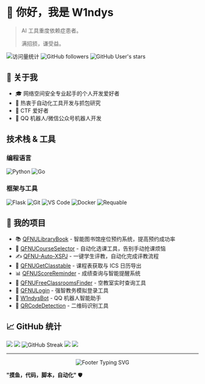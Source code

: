 # 👋 你好，我是 W1ndys

> AI 工具重度依赖症患者。
> 
> 满招损，谦受益。

<div align="left">
    <img src="https://komarev.com/ghpvc/?username=W1ndys&color=0e75b6&style=flat&label=Profile+Views" alt="访问量统计" />
    <img src="https://img.shields.io/github/followers/W1ndys?label=Followers&style=flat&color=0e75b6" alt="GitHub followers" />
    <img src="https://img.shields.io/github/stars/W1ndys?label=Profile+Stars&style=flat&color=0e75b6" alt="GitHub User's stars" />
</div>

## 🎯 关于我

- 🎓 网络空间安全专业起手的个人开发爱好者
- 🔧 热衷于自动化工具开发与抓包研究
- 🚩 CTF 爱好者
- 🤖 QQ 机器人/微信公众号机器人开发

## 技术栈 & 工具

### 编程语言

![Python](https://img.shields.io/badge/-Python-3776AB?style=flat-square&logo=python&logoColor=white)
![Go](https://img.shields.io/badge/-Go-00ADD8?style=flat-square&logo=go&logoColor=white)

### 框架与工具

![Flask](https://img.shields.io/badge/-Flask-000000?style=flat-square&logo=flask&logoColor=white)
![Git](https://img.shields.io/badge/-Git-F05032?style=flat-square&logo=git&logoColor=white)
![VS Code](https://img.shields.io/badge/-VS_Code-007ACC?style=flat-square&logo=visual-studio-code&logoColor=white)
![Docker](https://img.shields.io/badge/-Docker-2496ED?style=flat-square&logo=docker&logoColor=white)
![Requable](https://img.shields.io/badge/-Requable-FF6B6B?style=flat-square&logo=shield&logoColor=white)

## 🚀 我的项目

- 📚 [QFNULibraryBook](https://github.com/W1ndys/QFNULibraryBook) - 智能图书馆座位预约系统，提高预约成功率
- 🎯 [QFNUCourseSelector](https://github.com/W1ndys/QFNUCourseSelector) - 自动化选课工具，告别手动抢课烦恼
- ✍️ [QFNU-Auto-XSPJ](https://github.com/W1ndys/QFNU-Auto-XSPJ) - 一键学生评教，自动化完成评教流程
- 📅 [QFNUGetClasstable](https://github.com/W1ndys/QFNUGetClasstable) - 课程表获取与 ICS 日历导出
- 📊 [QFNUScoreReminder](https://github.com/W1ndys/QFNUScoreReminder) - 成绩查询与智能提醒系统
- 🏫 [QFNUFreeClassroomsFinder](https://github.com/W1ndys/QFNUFreeClassroomsFinder) - 空教室实时查询工具
- 🔐 [QFNULogin](https://github.com/W1ndys/QFNULogin) - 强智教务模拟登录工具
- 🤖 [W1ndysBot](https://github.com/W1ndys/W1ndysBot) - QQ 机器人智能助手
- 📱 [QRCodeDetection](https://github.com/W1ndys/QRCodeDetection) - 二维码识别工具

## 📈 GitHub 统计

<img src="https://github-readme-stats.vercel.app/api?username=W1ndys&show_icons=true&theme=radical&include_all_commits=true&count_private=true&hide_border=true" />
<img src="https://github-readme-stats.vercel.app/api/top-langs/?username=W1ndys&layout=compact&theme=radical&hide_border=true&langs_count=8" />
<img src="https://github-readme-streak-stats.herokuapp.com/?user=W1ndys&theme=radical&hide_border=true" alt="GitHub Streak" />
<img src="https://github-profile-trophy.vercel.app/?username=W1ndys&theme=radical&no-frame=true" />
<img src="https://github-readme-activity-graph.vercel.app/graph?username=W1ndys&theme=react-dark&hide_border=true" />

---

<div align="center">
    <img src="https://readme-typing-svg.herokuapp.com?font=Fira+Code&size=16&pause=1000&color=00D9FF&center=true&vCenter=true&width=400&lines=感谢访问我的主页!;Let's+make+something+awesome+together!" alt="Footer Typing SVG" />
</div>

**"摸鱼，代码，脚本，自动化"** 🛡️
